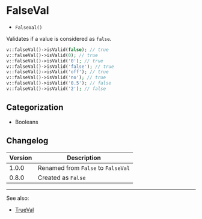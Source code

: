 # FalseVal

- `FalseVal()`

Validates if a value is considered as `false`.

```php
v::falseVal()->isValid(false); // true
v::falseVal()->isValid(0); // true
v::falseVal()->isValid('0'); // true
v::falseVal()->isValid('false'); // true
v::falseVal()->isValid('off'); // true
v::falseVal()->isValid('no'); // true
v::falseVal()->isValid('0.5'); // false
v::falseVal()->isValid('2'); // false
```

## Categorization

- Booleans

## Changelog

Version | Description
--------|-------------
  1.0.0 | Renamed from `False` to `FalseVal`
  0.8.0 | Created as `False`

***
See also:

- [TrueVal](TrueVal.md)
